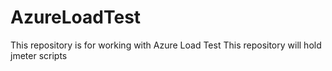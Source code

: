# AzureLoadTest
This repository is for working with Azure Load Test 
This repository will hold jmeter scripts
